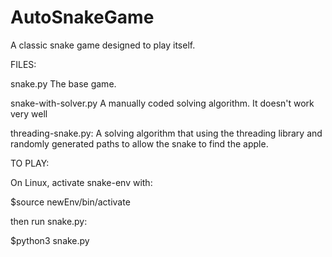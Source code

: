 # AutoSnakeGame
A classic snake game designed to play itself.

FILES:

snake.py
	The base game.

snake-with-solver.py
	A manually coded solving algorithm. 
	It doesn't work very well

threading-snake.py:
	A solving algorithm that using the threading library
	and randomly generated paths to allow the snake to find the apple. 

TO PLAY:

On Linux, activate snake-env with:

$source newEnv/bin/activate

then run snake.py:

$python3 snake.py
